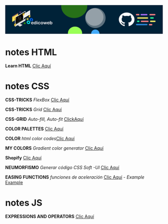 
<img src="https://github.com/edicoweb/notes/blob/main/eb.png" alt="CSS 2020">

# notes HTML

**Learn HTML** [Clic Aquí](https://www.w3schools.com/html/default.asp)

# notes CSS

**CSS-TRICKS** *FlexBox* [Clic Aquí](https://css-tricks.com/snippets/css/a-guide-to-flexbox/)

**CSS-TRICKS** *Grid* [Clic Aquí](https://css-tricks.com/snippets/css/complete-guide-grid/)

**CSS-GRID** *Auto-fill, Auto-fit* [ClickAquí](https://css-tricks.com/auto-sizing-columns-css-grid-auto-fill-vs-auto-fit/)

**COLOR PALETTES** [Clic Aquí](https://colorhunt.co/)

**COLOR** *html color codes*[Clic Aquí](https://htmlcolorcodes.com/)

**MY COLORS** *Gradient color generator* [Clic Aquí](https://mycolor.space/)

**Shopify** [Clic Aquí](https://polaris.shopify.com/design/design)

**NEUMORFISMO** *Generar código CSS Soft -UI* [Clic Aquí](https://neumorphism.io/#e0e0e0)

**EASING FUNCTIONS** *funciones de aceleración* [Clic Aquí](https://easings.net/) - *Example* [Example](https://cubic-bezier.com/#.17,.67,.83,.67)


# notes JS

**EXPRESSIONS AND OPERATORS** [Clic Aquí](https://developer.mozilla.org/en-US/docs/Web/JavaScript/Guide/Expressions_and_Operators)
